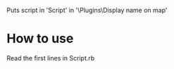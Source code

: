 Puts script in 'Script' in '\Plugins\Display name on map'



# How to use 

Read the first lines in Script.rb